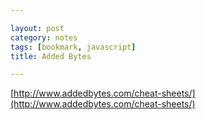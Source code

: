 ```yaml
---

layout: post
category: notes
tags: [bookmark, javascript]
title: Added Bytes

---
```


[http://www.addedbytes.com/cheat-sheets/](http://www.addedbytes.com/cheat-sheets/)
